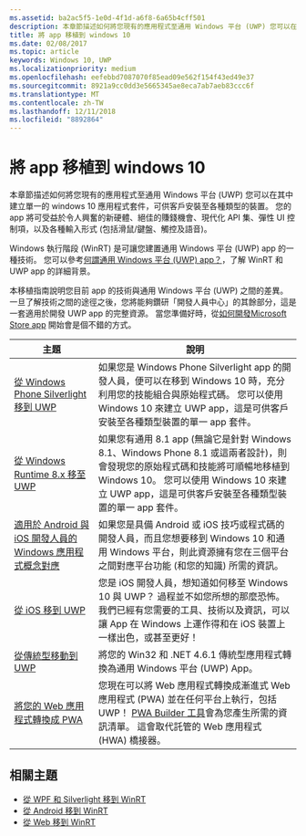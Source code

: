 ```yaml
---
ms.assetid: ba2ac5f5-1e0d-4f1d-a6f8-6a65b4cff501
description: 本章節描述如何將您現有的應用程式至通用 Windows 平台 (UWP) 您可以在其中建立單一的 windows 10 應用程式套件，可供客戶安裝至各種類型的裝置。 您的 app 將可受益於令人興奮的新硬體、絕佳的賺錢機會、現代化 API 集、彈性 UI 控制項，以及各種輸入形式 (包括滑鼠/鍵盤、觸控及語音)。
title: 將 app 移植到 windows 10
ms.date: 02/08/2017
ms.topic: article
keywords: Windows 10, UWP
ms.localizationpriority: medium
ms.openlocfilehash: eefebbd7087070f85ead09e562f154f43ed49e37
ms.sourcegitcommit: 8921a9cc0dd3e5665345ae8eca7ab7aeb83ccc6f
ms.translationtype: MT
ms.contentlocale: zh-TW
ms.lasthandoff: 12/11/2018
ms.locfileid: "8892864"
---
```

# <a name="porting-apps-to-windows10"></a>將 app 移植到 windows 10


本章節描述如何將您現有的應用程式至通用 Windows 平台 (UWP) 您可以在其中建立單一的 windows 10 應用程式套件，可供客戶安裝至各種類型的裝置。 您的 app 將可受益於令人興奮的新硬體、絕佳的賺錢機會、現代化 API 集、彈性 UI 控制項，以及各種輸入形式 (包括滑鼠/鍵盤、觸控及語音)。

Windows 執行階段 (WinRT) 是可讓您建置通用 Windows 平台 (UWP) app 的一種技術。 您可以參考[何謂通用 Windows 平台 (UWP) app？](https://msdn.microsoft.com/library/windows/apps/dn726767)，了解 WinRT 和 UWP app 的詳細背景。

本移植指南說明您目前 app 的技術與通用 Windows 平台 (UWP) 之間的差異。 一旦了解技術之間的途徑之後，您將能夠鑽研「開發人員中心」的其餘部分，這是一套適用於開發 UWP app 的完整資源。 當您準備好時，從[如何開發Microsoft Store app](https://msdn.microsoft.com/library/windows/apps/dn726537) 開始會是個不錯的方式。

| 主題 | 說明 |
|-------|-------------|
| [從 Windows Phone Silverlight 移到 UWP](wpsl-to-uwp-root.md) | 如果您是 Windows Phone Silverlight app 的開發人員，便可以在移到 Windows 10 時，充分利用您的技能組合與原始程式碼。 您可以使用 Windows 10 來建立 UWP app，這是可供客戶安裝至各種類型裝置的單一 app 套件。 |
| [從 Windows Runtime 8.x 移至 UWP](w8x-to-uwp-root.md) | 如果您有通用 8.1 app (無論它是針對 Windows 8.1、Windows Phone 8.1 或這兩者設計)，則會發現您的原始程式碼和技能將可順暢地移植到 Windows 10。 您可以使用 Windows 10 來建立 UWP app，這是可供客戶安裝至各種類型裝置的單一 app 套件。 |
| [適用於 Android 與 iOS 開發人員的 Windows 應用程式概念對應](android-ios-uwp-map.md) | 如果您是具備 Android 或 iOS 技巧或程式碼的開發人員，而且您想要移到 Windows 10 和通用 Windows 平台，則此資源擁有您在三個平台之間對應平台功能 (和您的知識) 所需的資訊。 |
| [從 iOS 移到 UWP](ios-to-uwp-root.md) | 您是 iOS 開發人員，想知道如何移至 Windows 10 與 UWP？ 過程並不如您所想的那麼恐怖。 我們已經有您需要的工具、技術以及資訊，可以讓 App 在 Windows 上運作得和在 iOS 裝置上一樣出色，或甚至更好！ |
| [從傳統型移動到 UWP](desktop-to-uwp-root.md) | 將您的 Win32 和 .NET 4.6.1 傳統型應用程式轉換為通用 Windows 平台 (UWP) App。 |
| [將您的 Web 應用程式轉換成 PWA](https://docs.microsoft.com/microsoft-edge/progressive-web-apps) | 您現在可以將 Web 應用程式轉換成漸進式 Web 應用程式 (PWA) 並在任何平台上執行，包括 UWP！ [PWA Builder 工具](https://www.pwabuilder.com)會為您產生所需的資訊清單。 這會取代託管的 Web 應用程式 (HWA) 橋接器。 |

## <a name="related-topics"></a>相關主題

* [從 WPF 和 Silverlight 移到 WinRT](https://msdn.microsoft.com/library/windows/apps/dn263237)
* [從 Android 移到 WinRT](https://msdn.microsoft.com/library/windows/apps/jj945421)
* [從 Web 移到 WinRT](https://msdn.microsoft.com/library/windows/apps/hh465151)
